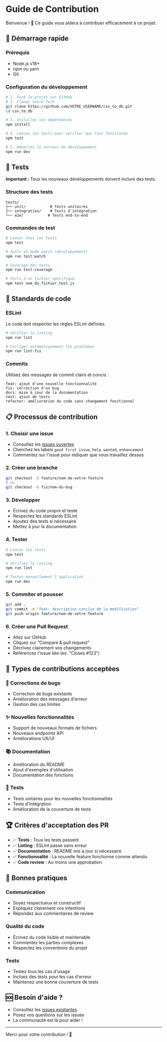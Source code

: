 # Guide de Contribution

Bienvenue ! 👋 Ce guide vous aidera à contribuer efficacement à ce projet.

## 🚀 Démarrage rapide

### Prérequis
- Node.js v18+
- npm ou yarn
- Git

### Configuration du développement
```bash
# 1. Fork le projet sur GitHub
# 2. Clonez votre fork
git clone https://github.com/VOTRE_USERNAME/csv_to_db.git
cd csv_to_db

# 3. Installez les dépendances
npm install

# 4. Lancez les tests pour vérifier que tout fonctionne
npm test

# 5. Démarrez le serveur de développement
npm run dev
```

## 🧪 Tests

**Important :** Tous les nouveaux développements doivent inclure des tests.

### Structure des tests
```
tests/
├── unit/           # Tests unitaires
├── integration/    # Tests d'intégration
└── e2e/           # Tests end-to-end
```

### Commandes de test
```bash
# Lancer tous les tests
npm test

# Tests en mode watch (développement)
npm run test:watch

# Coverage des tests
npm run test:coverage

# Tests d'un fichier spécifique
npm test nom_du_fichier.test.js
```

## 🔧 Standards de code

### ESLint
Le code doit respecter les règles ESLint définies.

```bash
# Vérifier le linting
npm run lint

# Corriger automatiquement les problèmes
npm run lint:fix
```

### Commits
Utilisez des messages de commit clairs et concis :

```
feat: ajout d'une nouvelle fonctionnalité
fix: correction d'un bug
docs: mise à jour de la documentation
test: ajout de tests
refactor: amélioration du code sans changement fonctionnel
```

## 📋 Processus de contribution

### 1. Choisir une issue
- Consultez les [issues ouvertes](https://github.com/dev-akw/csv_to_db/issues)
- Cherchez les labels `good first issue`, `help wanted`, `enhancement`
- Commentez sur l'issue pour indiquer que vous travaillez dessus

### 2. Créer une branche
```bash
git checkout -b feature/nom-de-votre-feature
# ou
git checkout -b fix/nom-du-bug
```

### 3. Développer
- Écrivez du code propre et testé
- Respectez les standards ESLint
- Ajoutez des tests si nécessaire
- Mettez à jour la documentation

### 4. Tester
```bash
# Lancez les tests
npm test

# Vérifiez le linting
npm run lint

# Testez manuellement l'application
npm run dev
```

### 5. Commiter et pousser
```bash
git add .
git commit -m "feat: description concise de la modification"
git push origin feature/nom-de-votre-feature
```

### 6. Créer une Pull Request
- Allez sur GitHub
- Cliquez sur "Compare & pull request"
- Décrivez clairement vos changements
- Référencez l'issue liée (ex: "Closes #123")

## 🎯 Types de contributions acceptées

### 🐛 Corrections de bugs
- Correction de bugs existants
- Amélioration des messages d'erreur
- Gestion des cas limites

### ✨ Nouvelles fonctionnalités
- Support de nouveaux formats de fichiers
- Nouveaux endpoints API
- Améliorations UX/UI

### 📚 Documentation
- Amélioration du README
- Ajout d'exemples d'utilisation
- Documentation des fonctions

### 🧪 Tests
- Tests unitaires pour les nouvelles fonctionnalités
- Tests d'intégration
- Amélioration de la couverture de tests

## 🏆 Critères d'acceptation des PR

- ✅ **Tests** : Tous les tests passent
- ✅ **Linting** : ESLint passe sans erreur
- ✅ **Documentation** : README mis à jour si nécessaire
- ✅ **Fonctionnalité** : La nouvelle feature fonctionne comme attendu
- ✅ **Code review** : Au moins une approbation

## 🤝 Bonnes pratiques

### Communication
- Soyez respectueux et constructif
- Expliquez clairement vos intentions
- Répondez aux commentaires de review

### Qualité du code
- Écrivez du code lisible et maintenable
- Commentez les parties complexes
- Respectez les conventions du projet

### Tests
- Testez tous les cas d'usage
- Incluez des tests pour les cas d'erreur
- Maintenez une bonne couverture de tests

## 🆘 Besoin d'aide ?

- Consultez les [issues existantes](https://github.com/dev-akw/csv_to_db/issues)
- Posez vos questions sur les issues
- La communauté est là pour aider !

---

Merci pour votre contribution ! 🎉
